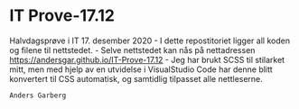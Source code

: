 # IT Prove-17.12
 Halvdagsprøve i IT 17. desember 2020
    - I dette repostitoriet ligger all koden og filene til nettstedet.
    - Selve nettstedet kan nås på nettadressen https://andersgar.github.io/IT-Prove-17.12
    - Jeg har brukt SCSS til stilarket mitt, men med hjelp av en utvidelse i VisualStudio Code har denne blitt konvertert til CSS automatisk, og samtidlig tilpasset alle nettleserne.

    Anders Garberg